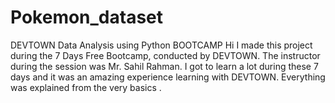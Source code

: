 # Pokemon_dataset
DEVTOWN Data Analysis using Python BOOTCAMP Hi I made this project during the 7 Days Free Bootcamp, conducted by DEVTOWN. The instructor during the session was Mr. Sahil Rahman. I got to learn a lot during these 7 days and it was an amazing experience learning with DEVTOWN. Everything was explained from the very basics . 
